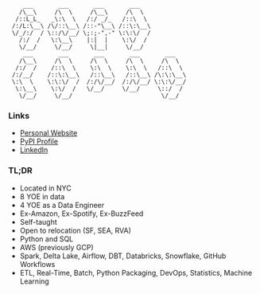 ```
    ___       ___       ___       ___   
   /\__\     /\  \     /\__\     /\  \  
  /::L_L_   _\:\  \   /:/ _/_   /::\  \ 
 /:/L:\__\ /\/::\__\ /::-"\__\ /::\:\__\
 \/_/:/  / \::/\/__/ \;:;-",-" \:\:\/  /
   /:/  /   \:\__\    |:|  |    \:\/  / 
   \/__/     \/__/     \|__|     \/__/  
    ___       ___       ___       ___       ___   
   /\__\     /\  \     /\  \     /\  \     /\  \  
  /:/  /    /::\  \    \:\  \    \:\  \   /::\  \ 
 /:/__/    /::\:\__\   /::\__\   /::\__\ /\:\:\__\
 \:\  \    \:\:\/  /  /:/\/__/  /:/\/__/ \:\:\/__/
  \:\__\    \:\/  /   \/__/     \/__/     \::/  / 
   \/__/     \/__/                         \/__/  

```

### Links

- [Personal Website](https://michaelthomasletts.github.io/)
- [PyPI Profile](https://pypi.org/user/lettsmt/)
- [LinkedIn](https://www.linkedin.com/in/lettsmichael/)

### TL;DR

- Located in NYC
- 8 YOE in data
- 4 YOE as a Data Engineer
- Ex-Amazon, Ex-Spotify, Ex-BuzzFeed
- Self-taught
- Open to relocation (SF, SEA, RVA)
- Python and SQL
- AWS (previously GCP)
- Spark, Delta Lake, Airflow, DBT, Databricks, Snowflake, GitHub Workflows
- ETL, Real-Time, Batch, Python Packaging, DevOps, Statistics, Machine Learning